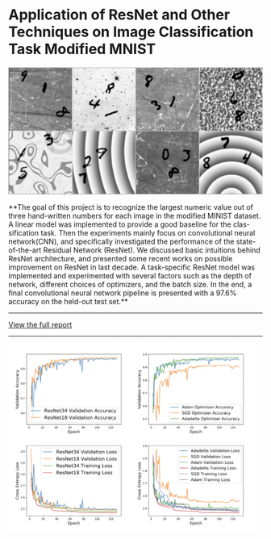 # Application of ResNet and Other Techniques on Image Classification Task Modified MNIST


<p float="center">
    <img src="/images/mnist.png">
</p>
**The goal of this project is to recognize the largest numeric value out of three hand-written numbers for each image in the modified MINIST dataset. A linear model was implemented to provide a good baseline for the clas- sification task. Then the experiments mainly focus on convolutional neural network(CNN), and specifically investigated the performance of the state-of-the-art Residual Network (ResNet). We discussed basic intuitions behind ResNet architecture, and presented some recent works on possible improvement on ResNet in last decade. A task-specific ResNet model was implemented and experimented with several factors such as the depth of network, different choices of optimizers, and the batch size. In the end, a final convolutional neural network pipeline is presented with a 97.6% accuracy on the held-out test set.**

---

[View the full report](https://github.com/dorhelium/modifiedMNISTclassification/blob/master/report.pdf)

---

 <img src="/images/results.png">



